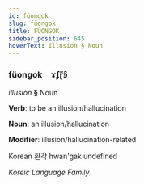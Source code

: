 ```yaml
---
id: füongok
slug: füongok
title: FÜONGOK
sidebar_position: 645
hoverText: illusion § Noun
---
```


### füongok&emsp;<span kind="abugida">ɤʄɽ̃ꜿ̑</span>

*illusion* **§** Noun

**Verb**: to be an illusion/hallucination

**Noun**: an illusion/hallucination

**Modifier**: illusion/hallucination-related

Korean 환각 hwan'gak undefined

*Koreic Language Family*